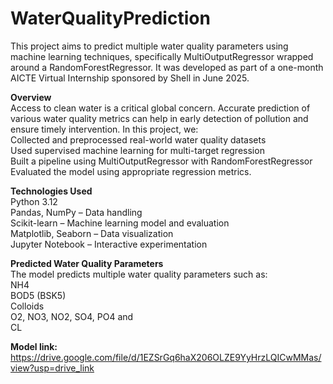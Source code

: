 # WaterQualityPrediction
This project aims to predict multiple water quality parameters using machine learning techniques, specifically MultiOutputRegressor wrapped around a RandomForestRegressor. It was developed as part of a one-month AICTE Virtual Internship sponsored by Shell in June 2025.

**Overview**   
Access to clean water is a critical global concern. Accurate prediction of various water quality metrics can help in early detection of pollution and ensure timely intervention.
In this project, we:   
  Collected and preprocessed real-world water quality datasets  
  Used supervised machine learning for multi-target regression   
  Built a pipeline using MultiOutputRegressor with RandomForestRegressor  
  Evaluated the model using appropriate regression metrics.   
  
**Technologies Used**    
Python 3.12   
Pandas, NumPy – Data handling    
Scikit-learn – Machine learning model and evaluation   
Matplotlib, Seaborn – Data visualization    
Jupyter Notebook – Interactive experimentation    

**Predicted Water Quality Parameters**   
The model predicts multiple water quality parameters such as:   
    NH4    
    BOD5 (BSK5)   
    Colloids  
    O2, NO3, NO2, SO4, PO4 and  
    CL   

**Model link:**  
https://drive.google.com/file/d/1EZSrGq6haX206OLZE9YyHrzLQICwMMas/view?usp=drive_link
